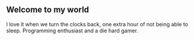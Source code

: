 ## Welcome to my world
I love it when we turn the clocks back, one extra hour of not being able to sleep.
Programming enthusiast and a die hard gamer.

<script src="https://unpkg.com/@lottiefiles/lottie-player@latest/dist/lottie-player.js"></script>
<lottie-player src="https://assets4.lottiefiles.com/packages/lf20_MTEnXT.json"  background="transparent"  speed="1"  style="width: 300px; height: 300px;" hover loop controls autoplay></lottie-player>

